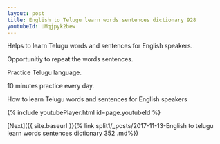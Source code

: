```yaml
---
layout: post
title: English to Telugu learn words sentences dictionary 928 
youtubeId: UMqjpyk2bew
---
```

 
 
Helps to learn Telugu words and sentences for English speakers.

Opportunitiy to repeat the words sentences. 

Practice Telugu language. 
 
10 minutes practice every day. 
 
How to learn Telugu words and sentences for English speakers 
 
{% include youtubePlayer.html id=page.youtubeId %}
 
 
[Next]({{ site.baseurl }}{% link  split1/_posts/2017-11-13-English to telugu learn words sentences dictionary 352 .md%})
 
